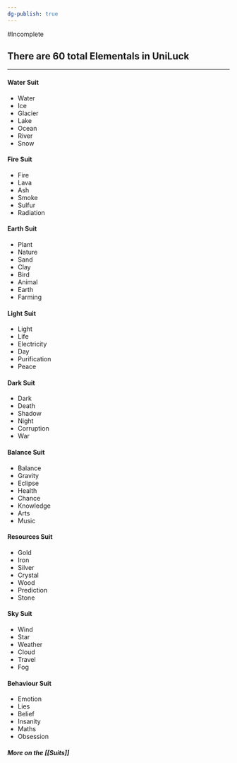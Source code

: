 ```yaml
---
dg-publish: true
---
```

#Incomplete 

## There are 60 total Elementals in UniLuck
___

#### Water Suit
- Water
- Ice
- Glacier
- Lake
- Ocean
- River
- Snow

#### Fire Suit
- Fire
- Lava
- Ash
- Smoke
- Sulfur
- Radiation

#### Earth Suit
- Plant
- Nature
- Sand
- Clay
- Bird
- Animal
- Earth
- Farming

#### Light Suit
- Light
- Life
- Electricity
- Day
- Purification
- Peace

#### Dark Suit
- Dark
- Death
- Shadow
- Night
- Corruption
- War

#### Balance Suit 
- Balance
- Gravity
- Eclipse
- Health
- Chance
- Knowledge
- Arts
- Music

#### Resources Suit
- Gold
- Iron
- Silver
- Crystal
- Wood
- Prediction
- Stone

#### Sky Suit
- Wind
- Star
- Weather
- Cloud
- Travel
- Fog

#### Behaviour Suit
- Emotion
- Lies
- Belief
- Insanity
- Maths
- Obsession


##### More on the [[Suits]]

